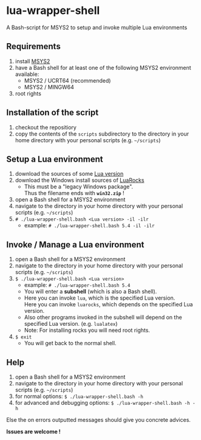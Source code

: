 # lua-wrapper-shell
A Bash-script for MSYS2 to setup and invoke multiple Lua environments

## Requirements
1. install [MSYS2](https://www.msys2.org/)
2. have a Bash shell for at least one of the following MSYS2 environment available:
    - MSYS2 / UCRT64 (recommended)
    - MSYS2 / MINGW64
3. root rights

## Installation of the script
1. checkout the repositiory
2. copy the contents of the `scripts` subdirectory to the directory in your home directory with your personal scripts (e.g. `~/scripts`)

## Setup a Lua environment
1. download the sources of some [Lua version](https://www.lua.org/ftp/)
2. download the Windows install sources of [LuaRocks](https://www.lua.org/ftp/)
    - This must be a "legacy Windows package".<br>
      Thus the filename ends with **`win32.zip`** !
3. open a Bash shell for a MSYS2 environment
4. navigate to the directory in your home directory with your personal scripts (e.g. `~/scripts`)
5. `# ./lua-wrapper-shell.bash <Lua version> -il -ilr`
    - example: `# ./lua-wrapper-shell.bash 5.4 -il -ilr`

## Invoke / Manage a Lua environment
1. open a Bash shell for a MSYS2 environment
2. navigate to the directory in your home directory with your personal scripts (e.g. `~/scripts`)
3. `$ ./lua-wrapper-shell.bash <Lua version>`
    - example: `# ./lua-wrapper-shell.bash 5.4`
    - You will enter a **subshell** (which is also a Bash shell).
    - Here you can invoke `lua`, which is the specified Lua version.<br>
      Here you can invoke `luarocks`, which depends on the specified Lua version.
    - Also other programs invoked in the subshell will depend on the specified Lua version. (e.g. `lualatex`)
    - Note: For installing rocks you will need root rights.
4. `$ exit`
    - You will get back to the normal shell.

## Help
1. open a Bash shell for a MSYS2 environment
2. navigate to the directory in your home directory with your personal scripts (e.g. `~/scripts`)
3. for normal options: `$ ./lua-wrapper-shell.bash -h`
4. for advanced and debugging options: `$ ./lua-wrapper-shell.bash -h -h`

Else the on errors outputted messages should give you concrete advices.

**Issues are welcome !**
